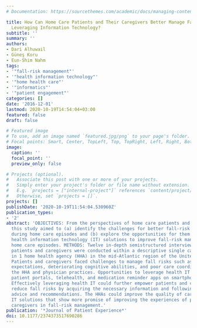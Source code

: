 ```yaml
---
# Documentation: https://sourcethemes.com/academic/docs/managing-content/

title: How Can Home Care Patients and Their Caregivers Better Manage Fall Risks by
  Leveraging Information Technology?
subtitle: ''
summary: ''
authors:
- Dari Alhuwail
- Güneş Koru
- Eun-Shim Nahm
tags:
- '"fall-risk management"'
- '"health information technology"'
- '"home health care"'
- '"informatics"'
- '"patient engagement"'
categories: []
date: '2016-12-01'
lastmod: 2020-10-19T14:54:04+03:00
featured: false
draft: false

# Featured image
# To use, add an image named `featured.jpg/png` to your page's folder.
# Focal points: Smart, Center, TopLeft, Top, TopRight, Left, Right, BottomLeft, Bottom, BottomRight.
image:
  caption: ''
  focal_point: ''
  preview_only: false

# Projects (optional).
#   Associate this post with one or more of your projects.
#   Simply enter your project's folder or file name without extension.
#   E.g. `projects = ["internal-project"]` references `content/project/deep-learning/index.md`.
#   Otherwise, set `projects = []`.
projects: []
publishDate: '2020-10-19T11:54:04.530960Z'
publication_types:
- '2'
abstract: 'OBJECTIVES: From the perspectives of home care patients and caregivers,
  this study aimed to (a) identify the challenges for better fall-risk management
  during home care episodes and (b) explore the opportunities for them to leverage
  health information technology (IT) solutions to improve fall-risk management during
  home care episodes. METHODS: Twelve in-depth semistructured interviews with the
  patients and caregivers were conducted within a descriptive single case study design
  in 1 home health agency (HHA) in the mid-Atlantic region of the United States. RESULTS:
  Patients and caregivers faced challenges to manage fall risks such as unmanaged
  expectations, deteriorating cognitive abilities, and poor care coordination between
  the HHA and physician practices. Opportunities to leverage health IT solutions included
  patient portals, telehealth, and medication reminder apps on smartphones. CONCLUSION:
  Effectively leveraging health IT could further empower patients and caregivers to
  reduce fall risks by acquiring the necessary information and following clinical
  advice and recommendations. The HHAs could improve the quality of care by adopting
  IT solutions that show more promise of improving the experiences of patients and
  caregivers in fall-risk management.'
publication: '*Journal of Patient Experience*'
doi: 10.1177/2374373517690286
---
```

